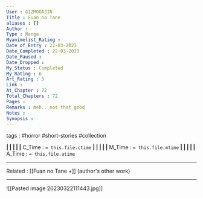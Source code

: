 ```yaml
---
User : GIZMOGAJIN
Title : Fuan no Tane
aliases : []
Author : 
Type : Manga
Myanimelist_Rating : 
Date_of_Entry : 22-03-2023 
Date_Completed : 22-03-2023
Date_Paused : 
Date_Dropped : 
My_Status : Completed
My_Rating : 6
Art_Rating : 5
Link : 
At_Chapter : 72
Total_Chapters : 72
Pages : 
Remarks : meh.. not that good
Notes : 
Synopsis : 
---
```

 tags : #horror #short-stories #collection

**|  |  |  |  |** C_Time : `= this.file.ctime` **|  |  |  |  |** M_Time : `= this.file.mtime` **|  |  |  |  |** A_Time : `= this.file.atime` 

---
Related : [[Fuan no Tane +]] (author's other work)

---
![[Pasted image 20230322111443.jpg]]